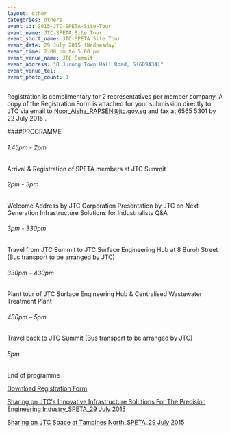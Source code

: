 ```yaml
---
layout: other
categories: others
event_id: 2015-JTC-SPETA-Site-Tour
event_name: JTC-SPETA Site Tour
event_short_name: JTC-SPETA Site Tour
event_date: 29 July 2015 (Wednesday)
event_time: 2.00 pm to 5.00 pm
event_venue_name: JTC Summit
event_address: "8 Jurong Town Hall Road, S(609434)"
event_venue_tel: 
event_photo_count: 3
---
```



Registration is complimentary for 2 representatives per member company.  A copy of the Registration Form is attached for your submission directly to JTC via email to Noor_Aisha_RAPSEN@jtc.gov.sg and fax at 6565 5301 by 22 July 2015 .

####PROGRAMME

###### 1.45pm - 2pm 
Arrival & Registration of SPETA members at JTC Summit

###### 2pm - 3pm
Welcome Address by JTC Corporation
Presentation by JTC on Next Generation Infrastructure Solutions for Industrialists
Q&A

###### 3pm - 330pm            
Travel from JTC Summit to JTC Surface Engineering Hub at 8 Buroh Street
(Bus transport to be arranged by JTC)

###### 330pm – 430pm
Plant tour of JTC Surface Engineering Hub & Centralised Wastewater Treatment Plant
 
###### 430pm – 5pm
Travel back to JTC Summit
(Bus transport to be arranged by JTC)

###### 5pm
End of programme


<a href="{{ site.url }}/images/events/2015-JTC-SPETA-Site-Tour/form.docx">Download Registration Form</a><br>

<a href="{{ site.url }}/documents/1.pdf">Sharing on JTC's Innovative Infrastructure Solutions For The Precision Engineering Industry_SPETA_29 July 2015</a><br>

<a href="{{ site.url }}/documents/2.pdf">Sharing on JTC Space at Tampines North_SPETA_29 July 2015</a><br>
